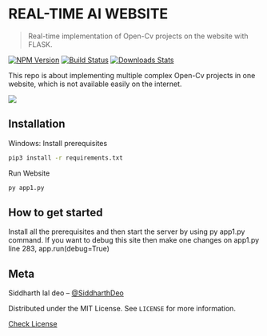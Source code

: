 # REAL-TIME AI WEBSITE
> Real-time implementation of Open-Cv projects on the website with FLASK.

[![NPM Version][npm-image]][npm-url]
[![Build Status][travis-image]][travis-url]
[![Downloads Stats][npm-downloads]][npm-url]

This repo is about implementing multiple complex Open-Cv projects in one website, which is not available easily on the internet.

![](header.png)

## Installation

Windows:
Install prerequisites
```sh
pip3 install -r requirements.txt
```
Run Website
```sh
py app1.py
```

## How to get started

Install all the prerequisites and then start the server by using py app1.py command.
If you want to debug this site then make one changes on app1.py line 283, 
app.run(debug=True)



## Meta

Siddharth lal deo – [@SiddharthDeo](https://www.linkedin.com/in/siddharth-lal-deo/)

Distributed under the MIT License. See ``LICENSE`` for more information.

[Check License](https://github.com/siddharthdeo99/OpenCv_FlaskProject/blob/main/LICENSE)


<!-- Markdown link & img dfn's -->
[npm-image]: https://img.shields.io/npm/v/datadog-metrics.svg?style=flat-square
[npm-url]: https://npmjs.org/package/datadog-metrics
[npm-downloads]: https://img.shields.io/npm/dm/datadog-metrics.svg?style=flat-square
[travis-image]: https://img.shields.io/travis/dbader/node-datadog-metrics/master.svg?style=flat-square
[travis-url]: https://travis-ci.org/dbader/node-datadog-metrics
